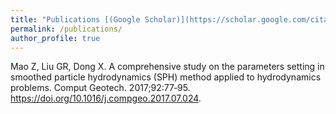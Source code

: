 ```yaml
---
title: "Publications [(Google Scholar)](https://scholar.google.com/citations?user=o5mccd8AAAAJ&hl=en)"
permalink: /publications/
author_profile: true
---
```


Mao Z, Liu GR, Dong X. A comprehensive study on the parameters setting in smoothed particle hydrodynamics (SPH) method applied to hydrodynamics problems. Comput Geotech. 2017;92:77‐95. https://doi.org/10.1016/j.compgeo.2017.07.024.
